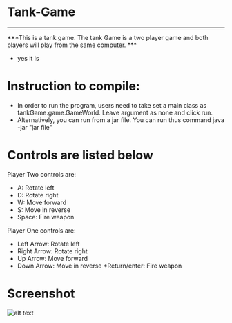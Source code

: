 # Tank-Game
---
***This is a tank game. The tank Game is a two player game and both players will play from the same computer. ***
- yes it is
# Instruction to compile:
-  In order to run the program, users need to take set a main class as tankGame.game.GameWorld. Leave argument as none and click run. 
- Alternatively, you can run from a jar file. You can run thus command java -jar "jar file" 
# Controls are listed below
Player Two controls are: 
* A: Rotate left
* D: Rotate right
* W: Move forward
* S: Move in reverse 
* Space: Fire weapon

Player One controls are:
* Left Arrow: Rotate left
* Right Arrow: Rotate right
* Up Arrow: Move forward
* Down Arrow: Move in reverse 
*Return/enter: Fire weapon




# Screenshot 


![alt text](
)
